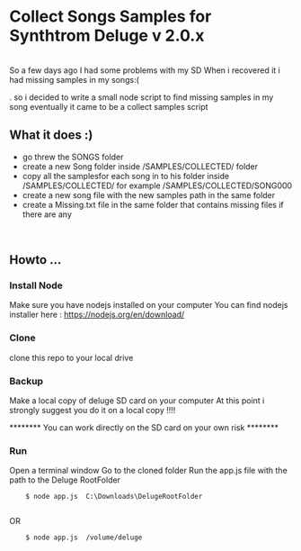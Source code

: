 # Collect Songs Samples for Synthtrom Deluge v 2.0.x 

<br>
So a few days ago I had some problems with my SD 
When i recovered it i had missing samples in my songs:( 

. so i decided to write a small node script to find missing samples in my song 
eventually it came to be a collect samples script 

## What it does :)
*   go threw the SONGS folder 
*   create a new Song folder inside /SAMPLES/COLLECTED/ folder
*   copy all the samplesfor each song in to his folder inside /SAMPLES/COLLECTED/ for example /SAMPLES/COLLECTED/SONG000
*   create a new song file with the new samples path in the same folder 
*   create a Missing.txt file in the same folder that contains missing files if there are any 

<br>

## Howto ... 

### Install Node 
Make sure you have nodejs installed on your computer 
You can find nodejs installer here : https://nodejs.org/en/download/

### Clone  
clone this repo to your local drive 

### Backup
Make a local copy of deluge SD card on your computer
At this point i strongly suggest you do it on a local copy !!!!

******** You can work directly on the SD card on your own risk ********

### Run
Open a terminal window 
Go to the cloned folder 
Run the app.js file with the path to the  Deluge RootFolder  
```{r, engine='bash', count_lines}
    $ node app.js  C:\Downloads\DelugeRootFolder
   
```

OR

```{r, engine='bash', count_lines}
    $ node app.js  /volume/deluge
   
```
